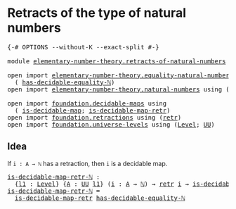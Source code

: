 # Retracts of the type of natural numbers

<pre class="Agda"><a id="52" class="Symbol">{-#</a> <a id="56" class="Keyword">OPTIONS</a> <a id="64" class="Pragma">--without-K</a> <a id="76" class="Pragma">--exact-split</a> <a id="90" class="Symbol">#-}</a>

<a id="95" class="Keyword">module</a> <a id="102" href="elementary-number-theory.retracts-of-natural-numbers.html" class="Module">elementary-number-theory.retracts-of-natural-numbers</a> <a id="155" class="Keyword">where</a>

<a id="162" class="Keyword">open</a> <a id="167" class="Keyword">import</a> <a id="174" href="elementary-number-theory.equality-natural-numbers.html" class="Module">elementary-number-theory.equality-natural-numbers</a> <a id="224" class="Keyword">using</a>
  <a id="232" class="Symbol">(</a> <a id="234" href="elementary-number-theory.equality-natural-numbers.html#2609" class="Function">has-decidable-equality-ℕ</a><a id="258" class="Symbol">)</a>
<a id="260" class="Keyword">open</a> <a id="265" class="Keyword">import</a> <a id="272" href="elementary-number-theory.natural-numbers.html" class="Module">elementary-number-theory.natural-numbers</a> <a id="313" class="Keyword">using</a> <a id="319" class="Symbol">(</a><a id="320" href="elementary-number-theory.natural-numbers.html#1438" class="Datatype">ℕ</a><a id="321" class="Symbol">)</a>

<a id="324" class="Keyword">open</a> <a id="329" class="Keyword">import</a> <a id="336" href="foundation.decidable-maps.html" class="Module">foundation.decidable-maps</a> <a id="362" class="Keyword">using</a>
  <a id="370" class="Symbol">(</a> <a id="372" href="foundation.decidable-maps.html#758" class="Function">is-decidable-map</a><a id="388" class="Symbol">;</a> <a id="390" href="foundation.decidable-maps.html#869" class="Function">is-decidable-map-retr</a><a id="411" class="Symbol">)</a>
<a id="413" class="Keyword">open</a> <a id="418" class="Keyword">import</a> <a id="425" href="foundation.retractions.html" class="Module">foundation.retractions</a> <a id="448" class="Keyword">using</a> <a id="454" class="Symbol">(</a><a id="455" href="foundation-core.retractions.html#593" class="Function">retr</a><a id="459" class="Symbol">)</a>
<a id="461" class="Keyword">open</a> <a id="466" class="Keyword">import</a> <a id="473" href="foundation.universe-levels.html" class="Module">foundation.universe-levels</a> <a id="500" class="Keyword">using</a> <a id="506" class="Symbol">(</a><a id="507" href="Agda.Primitive.html#597" class="Postulate">Level</a><a id="512" class="Symbol">;</a> <a id="514" href="foundation-core.universe-levels.html#222" class="Primitive">UU</a><a id="516" class="Symbol">)</a>
</pre>
## Idea

If `i : A → ℕ` has a retraction, then `i` is a decidable map.

<pre class="Agda"><a id="is-decidable-map-retr-ℕ"></a><a id="603" href="elementary-number-theory.retracts-of-natural-numbers.html#603" class="Function">is-decidable-map-retr-ℕ</a> <a id="627" class="Symbol">:</a>
  <a id="631" class="Symbol">{</a><a id="632" href="elementary-number-theory.retracts-of-natural-numbers.html#632" class="Bound">l1</a> <a id="635" class="Symbol">:</a> <a id="637" href="Agda.Primitive.html#597" class="Postulate">Level</a><a id="642" class="Symbol">}</a> <a id="644" class="Symbol">{</a><a id="645" href="elementary-number-theory.retracts-of-natural-numbers.html#645" class="Bound">A</a> <a id="647" class="Symbol">:</a> <a id="649" href="foundation-core.universe-levels.html#222" class="Primitive">UU</a> <a id="652" href="elementary-number-theory.retracts-of-natural-numbers.html#632" class="Bound">l1</a><a id="654" class="Symbol">}</a> <a id="656" class="Symbol">(</a><a id="657" href="elementary-number-theory.retracts-of-natural-numbers.html#657" class="Bound">i</a> <a id="659" class="Symbol">:</a> <a id="661" href="elementary-number-theory.retracts-of-natural-numbers.html#645" class="Bound">A</a> <a id="663" class="Symbol">→</a> <a id="665" href="elementary-number-theory.natural-numbers.html#1438" class="Datatype">ℕ</a><a id="666" class="Symbol">)</a> <a id="668" class="Symbol">→</a> <a id="670" href="foundation-core.retractions.html#593" class="Function">retr</a> <a id="675" href="elementary-number-theory.retracts-of-natural-numbers.html#657" class="Bound">i</a> <a id="677" class="Symbol">→</a> <a id="679" href="foundation.decidable-maps.html#758" class="Function">is-decidable-map</a> <a id="696" href="elementary-number-theory.retracts-of-natural-numbers.html#657" class="Bound">i</a>
<a id="698" href="elementary-number-theory.retracts-of-natural-numbers.html#603" class="Function">is-decidable-map-retr-ℕ</a> <a id="722" class="Symbol">=</a>
  <a id="726" href="foundation.decidable-maps.html#869" class="Function">is-decidable-map-retr</a> <a id="748" href="elementary-number-theory.equality-natural-numbers.html#2609" class="Function">has-decidable-equality-ℕ</a>
</pre>